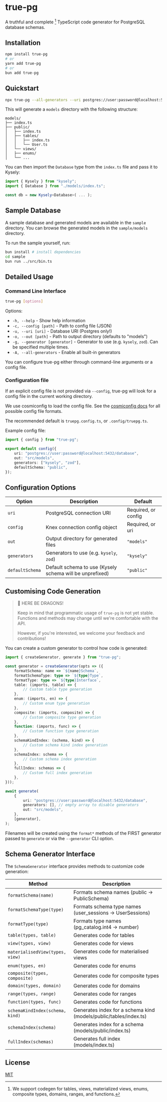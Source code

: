 # true-pg

A truthful and complete [^1] TypeScript code generator for PostgreSQL database schemas.

## Installation

```bash
npm install true-pg
# or
yarn add true-pg
# or
bun add true-pg
```

## Quickstart

```bash
npx true-pg --all-generators --uri postgres://user:password@localhost:5432/database --out ./models
```

This will generate a `models` directory with the following structure:

```
models/
├── index.ts
├── public/
│   ├── index.ts
│   ├── tables/
│   │   ├── index.ts
│   │   └── User.ts
│   └── views/
│   ├── enums/
│   └── ...
```

You can then import the `Database` type from the `index.ts` file and pass it to Kysely:

```typescript
import { Kysely } from "kysely";
import { Database } from "./models/index.ts";

const db = new Kysely<Database>( ... );
```

## Sample Database

A sample database and generated models are available in the `sample` directory. You can browse the generated models in the `sample/models` directory.

To run the sample yourself, run:

```bash
bun install # install dependencies
cd sample
bun run ../src/bin.ts
```

## Detailed Usage

### Command Line Interface

```bash
true-pg [options]
```

Options:

-   `-h, --help` - Show help information
-   `-c, --config [path]` - Path to config file (JSON)
-   `-u, --uri [uri]` - Database URI (Postgres only!)
-   `-o, --out [path]` - Path to output directory (defaults to "models")
-   `-g, --generator [generator]` - Generator to use (e.g. `kysely`, `zod`). Can be specified multiple times.
-   `-A, --all-generators` - Enable all built-in generators

You can configure true-pg either through command-line arguments or a config file.

### Configuration file

If an explicit config file is not provided via `--config`, true-pg will look for a config file in the current working directory.

We use cosmiconfig to load the config file. See the [cosmiconfig docs](https://github.com/cosmiconfig/cosmiconfig#usage-for-end-users) for all possible config file formats.

The recommended default is `truepg.config.ts`, or `.config/truepg.ts`.

Example config file:

```typescript
import { config } from "true-pg";

export default config({
	uri: "postgres://user:password@localhost:5432/database",
	out: "src/models",
	generators: ["kysely", "zod"],
	defaultSchema: "public",
});
```

## Configuration Options

| Option          | Description                                              | Default             |
| --------------- | -------------------------------------------------------- | ------------------- |
| `uri`           | PostgreSQL connection URI                                | Required, or config |
| `config`        | Knex connection config object                            | Required, or uri    |
| `out`           | Output directory for generated files                     | `"models"`          |
| `generators`    | Generators to use (e.g. `kysely`, `zod`)                 | `"kysely"`          |
| `defaultSchema` | Default schema to use (Kysely schema will be unprefixed) | `"public"`          |

## Customising Code Generation

> 🔔 HERE BE DRAGONS!
>
> Keep in mind that programmatic usage of `true-pg` is not yet stable. Functions and methods may change until we're comfortable with the API.
>
> However, if you're interested, we welcome your feedback and contributions!

You can create a custom generator to control how code is generated:

```typescript
import { createGenerator, generate } from "true-pg";

const generator = createGenerator(opts => ({
	formatSchema: name => `${name}Schema`,
	formatSchemaType: type => `${type}Type`,
	formatType: type => `${type}Interface`,
	table: (imports, table) => {
		// Custom table type generation
	},
	enum: (imports, en) => {
		// Custom enum type generation
	},
	composite: (imports, composite) => {
		// Custom composite type generation
	},
	function: (imports, func) => {
		// Custom function type generation
	},
	schemaKindIndex: (schema, kind) => {
		// Custom schema kind index generation
	},
	schemaIndex: schema => {
		// Custom schema index generation
	},
	fullIndex: schemas => {
		// Custom full index generation
	},
}));

await generate(
	{
		uri: "postgres://user:password@localhost:5432/database",
		generators: [], // empty array to disable generators
		out: "src/models",
	},
	[generator],
);
```

Filenames will be created using the `format*` methods of the FIRST generator passed to `generate` or via the `--generator` CLI option.

## Schema Generator Interface

The `SchemaGenerator` interface provides methods to customize code generation:

| Method                          | Description                                                       |
| ------------------------------- | ----------------------------------------------------------------- |
| `formatSchema(name)`            | Formats schema names (public -> PublicSchema)                     |
| `formatSchemaType(type)`        | Formats schema type names (user_sessions -> UserSessions)         |
| `formatType(type)`              | Formats type names (pg_catalog.int4 -> number)                    |
| `table(types, table)`           | Generates code for tables                                         |
| `view(types, view)`             | Generates code for views                                          |
| `materialisedView(types, view)` | Generates code for materialised views                             |
| `enum(types, en)`               | Generates code for enums                                          |
| `composite(types, composite)`   | Generates code for composite types                                |
| `domain(types, domain)`         | Generates code for domains                                        |
| `range(types, range)`           | Generates code for ranges                                         |
| `function(types, func)`         | Generates code for functions                                      |
| `schemaKindIndex(schema, kind)` | Generates index for a schema kind (models/public/tables/index.ts) |
| `schemaIndex(schema)`           | Generates index for a schema (models/public/index.ts)             |
| `fullIndex(schemas)`            | Generates full index (models/index.ts)                            |

## License

[MIT](LICENSE)

[^1]: We support codegen for tables, views, materialized views, enums, composite types, domains, ranges, and functions.
